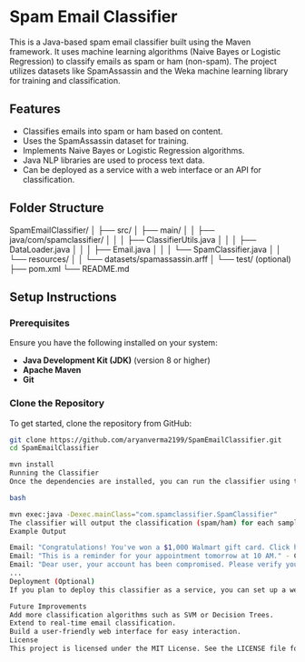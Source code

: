 # Spam Email Classifier

This is a Java-based spam email classifier built using the Maven framework. It uses machine learning algorithms (Naive Bayes or Logistic Regression) to classify emails as spam or ham (non-spam). The project utilizes datasets like SpamAssassin and the Weka machine learning library for training and classification.

## Features
- Classifies emails into spam or ham based on content.
- Uses the SpamAssassin dataset for training.
- Implements Naive Bayes or Logistic Regression algorithms.
- Java NLP libraries are used to process text data.
- Can be deployed as a service with a web interface or an API for classification.

## Folder Structure
SpamEmailClassifier/ │ ├── src/ │ ├── main/ │ │ ├── java/com/spamclassifier/ │ │ │ ├── ClassifierUtils.java │ │ │ ├── DataLoader.java │ │ │ ├── Email.java │ │ │ └── SpamClassifier.java │ │ └── resources/ │ │ └── datasets/spamassassin.arff │ └── test/ (optional) ├── pom.xml └── README.md

## Setup Instructions

### Prerequisites

Ensure you have the following installed on your system:

- **Java Development Kit (JDK)** (version 8 or higher)
- **Apache Maven**
- **Git**

### Clone the Repository
To get started, clone the repository from GitHub:
```bash
git clone https://github.com/aryanverma2199/SpamEmailClassifier.git
cd SpamEmailClassifier

mvn install
Running the Classifier
Once the dependencies are installed, you can run the classifier using the following command:

bash

mvn exec:java -Dexec.mainClass="com.spamclassifier.SpamClassifier"
The classifier will output the classification (spam/ham) for each sample email from the dataset.
Example Output

Email: "Congratulations! You've won a $1,000 Walmart gift card. Click here to claim now." - Classification: spam
Email: "This is a reminder for your appointment tomorrow at 10 AM." - Classification: ham
Email: "Dear user, your account has been compromised. Please verify your identity." - Classification: spam
...
Deployment (Optional)
If you plan to deploy this classifier as a service, you can set up a web interface or an API using technologies like Spring Boot or Node.js for users to submit emails for classification.

Future Improvements
Add more classification algorithms such as SVM or Decision Trees.
Extend to real-time email classification.
Build a user-friendly web interface for easy interaction.
License
This project is licensed under the MIT License. See the LICENSE file for details.



